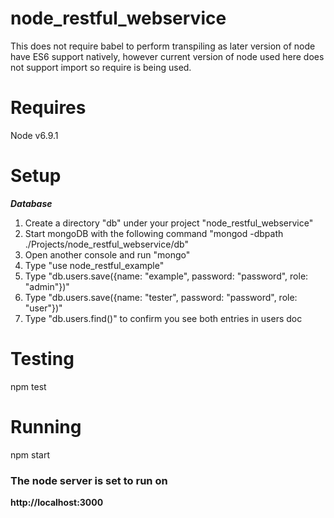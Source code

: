 # node_restful_webservice

This does not require babel to perform transpiling as later version of node have ES6 support natively, however current version of node used here does not support import so require is being used.

Requires
========

Node v6.9.1

Setup
=====

***Database***

1. Create a directory "db" under your project "node_restful_webservice"
2. Start mongoDB with the following command "mongod -dbpath ./Projects/node_restful_webservice/db" 
3. Open another console and run "mongo"
4. Type "use node_restful_example"
5. Type "db.users.save({name: "example", password: "password", role: "admin"})"
6. Type "db.users.save({name: "tester", password: "password", role: "user"})"
7. Type "db.users.find()" to confirm you see both entries in users doc

Testing
=======

npm test

Running
=======

npm start

### The node server is set to run on

**http://localhost:3000**